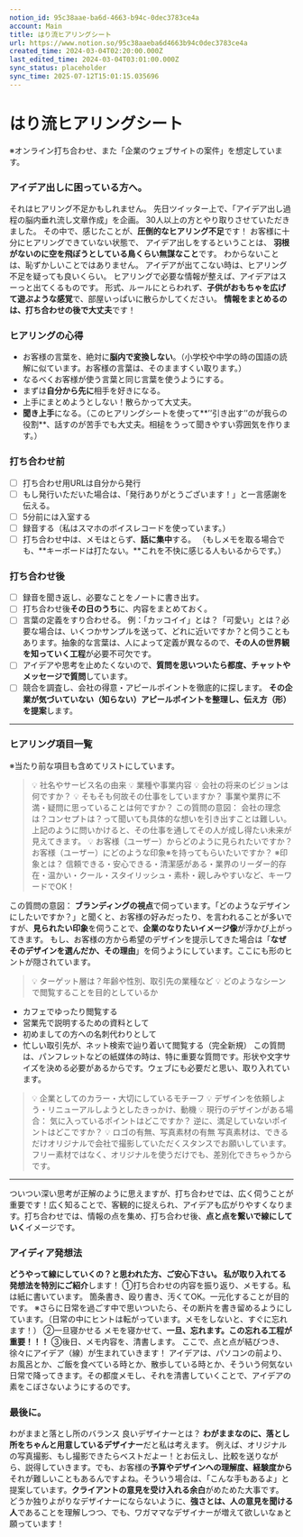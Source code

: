 ```yaml
---
notion_id: 95c38aae-ba6d-4663-b94c-0dec3783ce4a
account: Main
title: はり流ヒアリングシート
url: https://www.notion.so/95c38aaeba6d4663b94c0dec3783ce4a
created_time: 2024-03-04T02:20:00.000Z
last_edited_time: 2024-03-04T03:01:00.000Z
sync_status: placeholder
sync_time: 2025-07-12T15:01:15.035696
---
```

# はり流ヒアリングシート

※オンライン打ち合わせ、また「企業のウェブサイトの案件」を想定しています。
### アイデア出しに困っている方へ。
それはヒアリング不足かもしれません。
先日ツイッター上で、「アイデア出し過程の脳内垂れ流し文章作成」を企画。
30人以上の方とやり取りさせていただきました。
その中で、感じたことが、**圧倒的なヒアリング不足**です！
お客様に十分にヒアリングできていない状態で、
アイデア出しをするということは、
**羽根がないのに空を飛ぼうとしている鳥くらい無謀なこと**です。
わからないことは、恥ずかしいことではありません。
アイデアが出てこない時は、ヒアリング不足を疑っても良いくらい。
ヒアリングで必要な情報が整えば、アイデアはスーっと出てくるものです。
形式、ルールにとらわれず、**子供がおもちゃを広げて遊ぶような感覚**で、部屋いっぱいに散らかしてください。
**情報をまとめるのは、打ち合わせの後で大丈夫**です！
### ヒアリングの心得
- お客様の言葉を、絶対に**脳内で変換しない**。（小学校や中学の時の国語の読解に似ています。お客様の言葉は、そのまますくい取ります。）
- なるべくお客様が使う言葉と同じ言葉を使うようにする。
- まずは**自分から先に**相手を好きになる。
- 上手にまとめようとしない！散らかって大丈夫。
- **聞き上手**になる。（このヒアリングシートを使って**’’引き出す’’のが我らの役割**、話すのが苦手でも大丈夫。相槌をうって聞きやすい雰囲気を作ります。）
### 打ち合わせ前
- [ ] 打ち合わせ用URLは自分から発行
- [ ] もし発行いただいた場合は、「発行ありがとうございます！」と一言感謝を伝える。
- [ ] 5分前には入室する
- [ ] 録音する（私はスマホのボイスレコードを使っています。）
- [ ] 打ち合わせ中は、メモはとらず、**話に集中**する。
（もしメモを取る場合でも、**キーボードは打たない。**これを不快に感じる人もいるからです。）
### 打ち合わせ後
- [ ] 録音を聞き返し、必要なことをノートに書き出す。
- [ ] 打ち合わせ後**その日のうち**に、内容をまとめておく。
- [ ] 言葉の定義をすり合わせる。
例：「カッコイイ」とは？「可愛い」とは？必要な場合は、いくつかサンプルを送って、どれに近いですか？と伺うこともあります。抽象的な言葉は、人によって定義が異なるので、**その人の世界観を知っていく工程**が必要不可欠です。
- [ ] アイデアや思考を止めたくないので、**質問を思いついたら都度、チャットやメッセージで質問**しています。
- [ ] 競合を調査し、会社の得意・アピールポイントを徹底的に探します。
**その企業が気づいていない（知らない）アピールポイントを整理し、伝え方（形）を提案**します。
---
### ヒアリング項目一覧
※当たり前な項目も含めてリストにしています。
> 💡 社名やサービス名の由来
> 💡 業種や事業内容
> 💡 会社の将来のビジョンは何ですか？
> 💡 そもそも何故その仕事をしていますか？
事業や業界に不満・疑問に思っていることは何ですか？
> この質問の意図：
会社の理念は？コンセプトは？って聞いても具体的な想いを引き出すことは難しい。上記のように問いかけると、その仕事を通してその人が成し得たい未来が見えてきます。
> 💡 お客様（ユーザー）からどのように見られたいですか？
お客様（ユーザー）にどのような印象※を持ってもらいたいですか？
> ※印象とは？
信頼できる・安心できる・清潔感がある・業界のリーダー的存在・温かい・クール・スタイリッシュ・素朴・親しみやすいなど、キーワードでOK！

この質問の意図：
**ブランディングの視点**で伺っています。「どのようなデザインにしたいですか？」と聞くと、お客様の好みだったり、を言われることが多いですが、**見られたい印象**を伺うことで、**企業のなりたいイメージ像**が浮かび上がってきます。
もし、お客様の方から希望のデザインを提示してきた場合は「**なぜそのデザインを選んだか、その理由**」を伺うようにしています。ここにも形のヒントが隠されています。
> 💡 ターゲット層は？年齢や性別、取引先の業種など
> 💡 どのようなシーンで閲覧することを目的としているか
- カフェでゆったり閲覧する
- 営業先で説明するための資料として
- 初めましての方への名刺代わりとして
- 忙しい取引先が、ネット検索で辿り着いて閲覧する（完全新規）
この質問は、パンフレットなどの紙媒体の時は、特に重要な質問です。形状や文字サイズを決める必要があるからです。ウェブにも必要だと思い、取り入れています。
> 💡 企業としてのカラー・大切にしているモチーフ
> 💡 デザインを依頼しよう・リニューアルしようとしたきっかけ、動機
> 💡 現行のデザインがある場合：
気に入っているポイントはどこですか？
逆に、満足していないポイントはどこですか？
> 💡 ロゴの有無、写真素材の有無
写真素材は、できるだけオリジナルで会社で撮影していただくスタンスでお願いしています。フリー素材ではなく、オリジナルを使うだけでも、差別化できちゃうからです。
---
ついつい深い思考が正解のように思えますが、打ち合わせでは、広く伺うことが重要です！広く知ることで、客観的に捉えられ、アイデアも広がりやすくなります。打ち合わせでは、情報の点を集め、打ち合わせ後、**点と点を繋いで線にしていく**イメージです。
### アイディア発想法
**どうやって線にしていくの？**と思われた方、ご安心下さい。
私が取り入れてる**発想法を特別にご紹介**します！
①打ち合わせの内容を振り返り、メモする。私は紙に書いています。
箇条書き、殴り書き、汚くてOK。一元化することが目的です。
※さらに日常を過ごす中で思いついたら、その断片を書き留めるようにしています。（日常の中にヒントは転がっています。メモをしないと、すぐに忘れます！）
②一旦寝かせる
メモを寝かせて、**一旦、忘れます。この忘れる工程が重要！！！**
③後日、メモ内容を、清書します。
ここで、点と点が結びつき、徐々にアイデア（線）が生まれていきます！
アイデアは、パソコンの前より、お風呂とか、ご飯を食べている時とか、散歩している時とか、そういう何気ない日常で降ってきます。その都度メモし、それを清書していくことで、アイデアの素をこぼさないようにするのです。
### 最後に。
わがままと落とし所のバランス
良いデザイナーとは？
**わがままなのに、落とし所をちゃんと用意しているデザイナー**だと私は考えます。
例えば、オリジナルの写真撮影、もし撮影できたらベストだよー！とお伝えし、比較を送りながら、説得していきます。でも、お客様の**予算やデザインへの理解度、経験度から**それが難しいこともあるんですよね。そういう場合は、「こんな手もあるよ」と提案しています。**クライアントの意見を受け入れる余白**がめためた大事です。
どうか独りよがりなデザイナーにならないように、**強さとは、人の意見を聞ける人**であることを理解しつつ、でも、ワガママなデザイナーが増えて欲しいなぁと願っています！